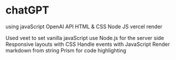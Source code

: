 # chatGPT
using javaScript
OpenAI API
HTML & CSS
Node JS
vercel
render

Used veet to set vanilla javaScript 
use Node.js for the server side
Responsive layouts with CSS
Handle events with JavaScript
Render markdown from string
Prism for code highlighting
